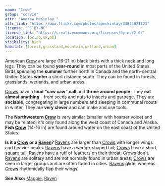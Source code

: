```yaml
---
name: "Crow"
group: "corvid"
attr: "Andrew McKinlay "
attr_link: "https://www.flickr.com/photos/apmckinlay/33823021123"
license: "CC BY-NC"
license_link: "https://creativecommons.org/licenses/by-nc/2.0/"
location: [bc,ab,sk,mb]
visibility: high
habitat: [forest,grassland,mountain,wetland,urban]
---
```

American [Crow](/birds/crow/) are large (16-21 in) black birds with a thick neck and long legs. They can be found **year-round** in most parts of the United States. Birds spending the **summer** further north in Canada and the north-central United States **winter** a short distance south. They can be found in forests, grasslands, wetlands, and urban areas.

[Crows](/birds/crow/) have a **loud "caw caw" call** and **thrive around people**. They **eat almost anything** - from seeds and nuts to insects and garbage. They are **sociable**, congregating in large numbers and sleeping in communal roosts in winter. They are **very clever** and can make and use tools.

The **Northwestern [Crow](/birds/crow/)** is very similar (smaller with hoarser voice) and may be related; it's only found along the west coast of Canada and Alaska. **Fish [Crow](/birds/crow/)** (14-16 in) are found around water on the east coast of the United States.

**Is it a [Crow](/birds/crow/) or a [Raven](/birds/raven/)?** [Ravens](/birds/raven/) are larger than [Crows](/birds/crow/) with longer wings and heavier beaks. [Ravens](/birds/raven/) have a wedge-shaped tail; [Crows](/birds/crow/) have a short, square tail. [Ravens](/birds/raven/) have a ruff of feathers on their throat; [Crows](/birds/crow/) don't. [Ravens](/birds/raven/) are solitary and are not normally found in urban areas; [Crows](/birds/crow/) are seen in larger groups and are often found in cities. [Ravens](/birds/raven/) glide, whereas [Crows](/birds/crow/) rhythmically flap their wings.

<!-- generated, do not edit -->
**See Also:**
[Magpie](/birds/magpie/),
[Raven](/birds/raven/)
